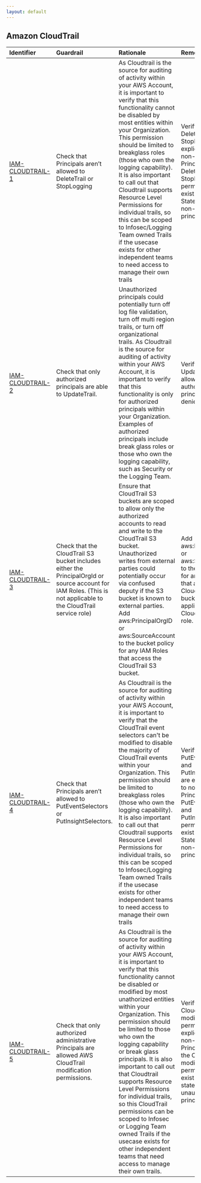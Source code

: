 ```yaml
---
layout: default
---
```




## Amazon CloudTrail

| Identifier                                                              | Guardrail                                                                                                                                                       | Rationale                                                                                                                                                                                                                                                                                                                                                                                                                                                                                                                                                                                                                  | Remediation                                                                                                                                                                                                                                     | References                                                                                                                                                                                                                                                                                                                                                                                                                                                                                                                                                                                                                                                                                                                                                 | IAM Actions                                                                                                                                                                                                                                                                                                                                                                                                                                                                                                                                                                                                                                                                                                                | Policy   |
|:------------------------------------------------------------------------|:----------------------------------------------------------------------------------------------------------------------------------------------------------------|:---------------------------------------------------------------------------------------------------------------------------------------------------------------------------------------------------------------------------------------------------------------------------------------------------------------------------------------------------------------------------------------------------------------------------------------------------------------------------------------------------------------------------------------------------------------------------------------------------------------------------|:------------------------------------------------------------------------------------------------------------------------------------------------------------------------------------------------------------------------------------------------|:-----------------------------------------------------------------------------------------------------------------------------------------------------------------------------------------------------------------------------------------------------------------------------------------------------------------------------------------------------------------------------------------------------------------------------------------------------------------------------------------------------------------------------------------------------------------------------------------------------------------------------------------------------------------------------------------------------------------------------------------------------------|:---------------------------------------------------------------------------------------------------------------------------------------------------------------------------------------------------------------------------------------------------------------------------------------------------------------------------------------------------------------------------------------------------------------------------------------------------------------------------------------------------------------------------------------------------------------------------------------------------------------------------------------------------------------------------------------------------------------------------|:---------|
| <a id="IAM-CLOUDTRAIL-1" href="#IAM-CLOUDTRAIL-1" >IAM-CLOUDTRAIL-1</a> | Check that Principals aren’t allowed to DeleteTrail or StopLogging                                                                                              | As Cloudtrail is the source for auditing of activity within your AWS Account, it is important to verify that this functionality cannot be disabled by most entities within your Organization. This permission should be limited to breakglass roles (those who own the logging capability). It is also important to call out that Cloudtrail supports Resource Level Permissions for individual trails, so this can be scoped to Infosec/Logging Team owned Trails if the usecase exists for other independent teams to need access to manage their own trails                                                             | Verify that DeleteTrail and StopLogging are explicitly denied to non-whitelisted Principals And That DeleteTrail and StopLogging permissions don’t exist in an Allow Statement for any non-whitelisted principal                                | [https://docs.aws.amazon.com/awscloudtrail/latest/userguide/security_iam_id-based-policy-examples.html](https://docs.aws.amazon.com/awscloudtrail/latest/userguide/security_iam_id-based-policy-examples.html)<br><br>[https://docs.aws.amazon.com/IAM/latest/UserGuide/list_awscloudtrail.html](https://docs.aws.amazon.com/IAM/latest/UserGuide/list_awscloudtrail.html)<br><br>                                                                                                                                                                                                                                                                                                                                                                         | [cloudtrail:DeleteTrail](https://docs.aws.amazon.com/awscloudtrail/latest/APIReference/API_DeleteTrail.html)<br>[cloudtrail:StopLogging](https://docs.aws.amazon.com/awscloudtrail/latest/APIReference/API_StopLogging.html)<br>                                                                                                                                                                                                                                                                                                                                                                                                                                                                                           | nan      |
| <a id="IAM-CLOUDTRAIL-2" href="#IAM-CLOUDTRAIL-2" >IAM-CLOUDTRAIL-2</a> | Check that only authorized principals are able to UpdateTrail.                                                                                                  | Unauthorized principals could potentially turn off log file validation, turn off multi region trails, or turn off organizational trails. As Cloudtrail is the source for auditing of activity within your AWS Account, it is important to verify that this functionality is only for authorized principals within your Organization. Examples of authorized principals include break glass roles or those who own the logging capability, such as Security or the Logging Team.                                                                                                                                            | Verify that UpdateTrail is allowed only for authorized principals and denied for all else.                                                                                                                                                      | [https://docs.aws.amazon.com/awscloudtrail/latest/APIReference/API_UpdateTrail.html](https://docs.aws.amazon.com/awscloudtrail/latest/APIReference/API_UpdateTrail.html)<br><br>                                                                                                                                                                                                                                                                                                                                                                                                                                                                                                                                                                           | [cloudtrail:UpdateTrail](https://docs.aws.amazon.com/awscloudtrail/latest/APIReference/API_UpdateTrail.html)<br>                                                                                                                                                                                                                                                                                                                                                                                                                                                                                                                                                                                                           | nan      |
| <a id="IAM-CLOUDTRAIL-3" href="#IAM-CLOUDTRAIL-3" >IAM-CLOUDTRAIL-3</a> | Check that the CloudTrail S3 bucket includes either the PrincipalOrgId or source account for IAM Roles. (This is not applicable to the CloudTrail service role) | Ensure that CloudTrail S3 buckets are scoped to allow only the authorized accounts to read and write to the CloudTrail S3 bucket. Unauthorized writes from external parties could potentially occur via confused deputy if the S3 bucket is known to external parties. Add aws:PrincipalOrgID or aws:SourceAccount to the bucket policy for any IAM Roles that access the CloudTrail S3 bucket.                                                                                                                                                                                                                            | Add aws:PrincipalOrgID or aws:SourceAccount to the bucket policy for any IAM Roles that access the CloudTrail S3 bucket. This is not applicable to the CloudTrail service role.                                                                 | [https://docs.aws.amazon.com/awscloudtrail/latest/userguide/cloudtrail-set-bucket-policy-for-multiple-accounts.html](https://docs.aws.amazon.com/awscloudtrail/latest/userguide/cloudtrail-set-bucket-policy-for-multiple-accounts.html)<br><br>[https://docs.aws.amazon.com/IAM/latest/UserGuide/reference_policies_condition-keys.html#condition-keys-principalorgid](https://docs.aws.amazon.com/IAM/latest/UserGuide/reference_policies_condition-keys.html#condition-keys-principalorgid)<br><br>[https://docs.aws.amazon.com/IAM/latest/UserGuide/reference_policies_condition-keys.html#condition-keys-sourceaccount](https://docs.aws.amazon.com/IAM/latest/UserGuide/reference_policies_condition-keys.html#condition-keys-sourceaccount)<br><br> |                                                                                                                                                                                                                                                                                                                                                                                                                                                                                                                                                                                                                                                                                                                            | IAM Role |
| <a id="IAM-CLOUDTRAIL-4" href="#IAM-CLOUDTRAIL-4" >IAM-CLOUDTRAIL-4</a> | Check that Principals aren’t allowed to PutEventSelectors  or PutInsightSelectors.                                                                              | As Cloudtrail is the source for auditing of activity within your AWS Account, it is important to verify that the CloudTrail event selectors can't be modified to disable the majority of CloudTrail events within your Organization. This permission should be limited to breakglass roles (those who own the logging capability). It is also important to call out that Cloudtrail supports Resource Level Permissions for individual trails, so this can be scoped to Infosec/Logging Team owned Trails if the usecase exists for other independent teams to need access to manage their own trails                      | Verify that PutEventSelectors  and PutInsightSelectors  are explicitly denied to non-whitelisted Principals and that PutEventSelectors and PutInsightSelectors  permissions don’t exist in an Allow Statement for any non-whitelisted principal | [https://docs.aws.amazon.com/awscloudtrail/latest/userguide/security_iam_id-based-policy-examples.html](https://docs.aws.amazon.com/awscloudtrail/latest/userguide/security_iam_id-based-policy-examples.html)<br><br>[https://docs.aws.amazon.com/IAM/latest/UserGuide/list_awscloudtrail.html](https://docs.aws.amazon.com/IAM/latest/UserGuide/list_awscloudtrail.html)<br><br>                                                                                                                                                                                                                                                                                                                                                                         | [cloudtrail:PutEventSelectors](https://docs.aws.amazon.com/awscloudtrail/latest/APIReference/API_PutEventSelectors.html)<br>[cloudtrail:PutInsightSelectors](https://docs.aws.amazon.com/awscloudtrail/latest/APIReference/API_PutInsightSelectors.html)<br>                                                                                                                                                                                                                                                                                                                                                                                                                                                               | nan      |
| <a id="IAM-CLOUDTRAIL-5" href="#IAM-CLOUDTRAIL-5" >IAM-CLOUDTRAIL-5</a> | Check that only authorized administrative Principals are allowed AWS CloudTrail modification permissions.                                                       | As Cloudtrail is the source for auditing of activity within your AWS Account, it is important to verify that this functionality cannot be disabled or modified by most unathorized entities within your Organization. This permission should be limited to those who own the logging capability or break glass principals. It is also important to call out that Cloudtrail supports Resource Level Permissions for individual trails, so this CloudTrail permissions can be scoped to Infosec or Logging Team owned Trails if the usecase exists for other independent teams that need access to manage their own trails. | Verify that CloudTrail modification permissions are explicitly denied to non-whitelisted Principals and that the CloudTrail modification permissions don't exist in an Allow statement for any unauthorized principal.                          | [https://docs.aws.amazon.com/awscloudtrail/latest/userguide/security_iam_id-based-policy-examples.html](https://docs.aws.amazon.com/awscloudtrail/latest/userguide/security_iam_id-based-policy-examples.html)<br><br>[https://docs.aws.amazon.com/IAM/latest/UserGuide/list_awscloudtrail.html](https://docs.aws.amazon.com/IAM/latest/UserGuide/list_awscloudtrail.html)<br><br>                                                                                                                                                                                                                                                                                                                                                                         | [cloudtrail:DeleteTrail](https://docs.aws.amazon.com/awscloudtrail/latest/APIReference/API_DeleteTrail.html)<br>[cloudtrail:PutEventSelectors](https://docs.aws.amazon.com/awscloudtrail/latest/APIReference/API_PutEventSelectors.html)<br>[cloudtrail:PutInsightSelectors](https://docs.aws.amazon.com/awscloudtrail/latest/APIReference/API_PutInsightSelectors.html)<br>[cloudtrail:RemoveTags](https://docs.aws.amazon.com/awscloudtrail/latest/APIReference/API_RemoveTags.html)<br>[cloudtrail:StopLogging](https://docs.aws.amazon.com/awscloudtrail/latest/APIReference/API_StopLogging.html)<br>[cloudtrail:UpdateTrail](https://docs.aws.amazon.com/awscloudtrail/latest/APIReference/API_UpdateTrail.html)<br> | nan      |